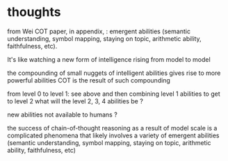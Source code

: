 # thoughts

from Wei COT paper, in appendix, : emergent abilities (semantic understanding, symbol mapping, staying on topic, arithmetic ability, faithfulness, etc).

It's like watching a new form of intelligence rising from model to model

the compounding of small nuggets of intelligent abilities gives rise to more powerful abilities
COT is the result of such compounding


from level 0 to level 1: see above
and then combining level 1 abilities to get to level 2
what will the level 2, 3, 4 abilities be ?

new abilities not available to humans ?

the success of chain-of-thought reasoning as a result of model scale is a complicated
phenomena that likely involves a variety of emergent abilities (semantic understanding, symbol
mapping, staying on topic, arithmetic ability, faithfulness, etc)